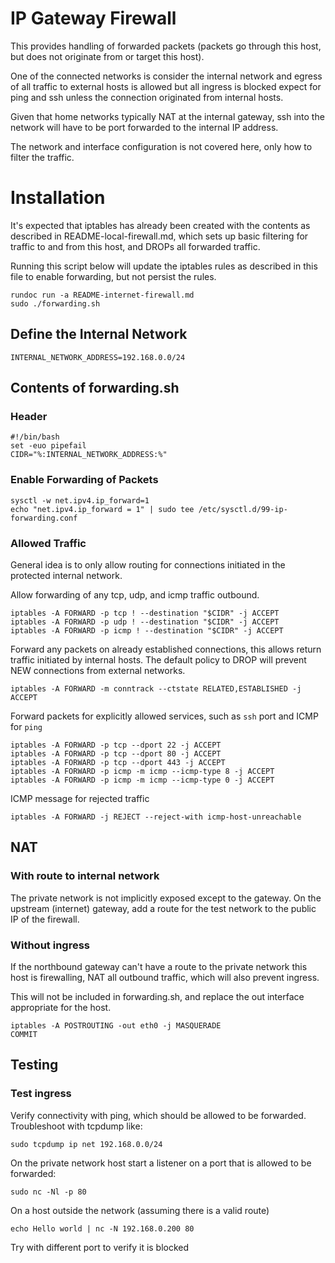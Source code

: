 # IP Gateway Firewall

This provides handling of forwarded packets (packets go through this host, but does not originate from or target this host).

One of the connected networks is consider the internal network and egress of all traffic to external hosts is allowed but all ingress is blocked expect for ping and ssh unless the connection originated from internal hosts.

Given that home networks typically NAT at the internal gateway, ssh into the network will have to be port forwarded to the internal IP address.

The network and interface configuration is not covered here, only how to filter the traffic.

# Installation

It's expected that iptables has already been created with the contents as described in README-local-firewall.md, which sets up basic filtering for traffic to and from this host, and DROPs all forwarded traffic.

Running this script below will update the iptables rules as described in this file to enable forwarding, but not persist the rules.

```
rundoc run -a README-internet-firewall.md
sudo ./forwarding.sh
```

## Define the Internal Network

```env
INTERNAL_NETWORK_ADDRESS=192.168.0.0/24
```

## Contents of forwarding.sh

### Header

```r-create-file:forwarding.sh:744
#!/bin/bash
set -euo pipefail
CIDR="%:INTERNAL_NETWORK_ADDRESS:%"
```

### Enable Forwarding of Packets
```append-file:forwarding.sh:744
sysctl -w net.ipv4.ip_forward=1
echo "net.ipv4.ip_forward = 1" | sudo tee /etc/sysctl.d/99-ip-forwarding.conf
```

### Allowed Traffic

General idea is to only allow routing for connections initiated in the protected internal network.

Allow forwarding of any tcp, udp, and icmp traffic outbound.  
```append-file:forwarding.sh:744
iptables -A FORWARD -p tcp ! --destination "$CIDR" -j ACCEPT
iptables -A FORWARD -p udp ! --destination "$CIDR" -j ACCEPT
iptables -A FORWARD -p icmp ! --destination "$CIDR" -j ACCEPT
```

Forward any packets on already established connections, this allows return traffic initiated by internal hosts.  The default policy to DROP will prevent NEW connections from external networks.
```append-file:forwarding.sh:744
iptables -A FORWARD -m conntrack --ctstate RELATED,ESTABLISHED -j ACCEPT
```

Forward packets for explicitly allowed services, such as `ssh` port and ICMP for `ping`
```append-file:forwarding.sh:744
iptables -A FORWARD -p tcp --dport 22 -j ACCEPT
iptables -A FORWARD -p tcp --dport 80 -j ACCEPT
iptables -A FORWARD -p tcp --dport 443 -j ACCEPT
iptables -A FORWARD -p icmp -m icmp --icmp-type 8 -j ACCEPT
iptables -A FORWARD -p icmp -m icmp --icmp-type 0 -j ACCEPT
```

ICMP message for rejected traffic
```append-file:forwarding.sh:744
iptables -A FORWARD -j REJECT --reject-with icmp-host-unreachable
```

## NAT

### With route to internal network

The private network is not implicitly exposed except to the gateway.
On the upstream (internet) gateway, add a route for the test network
to the public IP of the firewall.

### Without ingress

If the northbound gateway can't have a route to the private network this host is firewalling, NAT all outbound traffic, which will also prevent ingress.

This will not be included in forwarding.sh, and replace the out interface appropriate for the host.

```
iptables -A POSTROUTING -out eth0 -j MASQUERADE
COMMIT
```

## Testing

### Test ingress

Verify connectivity with ping, which should be allowed to be forwarded.  Troubleshoot with tcpdump like:

```
sudo tcpdump ip net 192.168.0.0/24
```

On the private network host start a listener on a port that is allowed to be forwarded:
```
sudo nc -Nl -p 80
```

On a host outside the network (assuming there is a valid route)
```
echo Hello world | nc -N 192.168.0.200 80
```

Try with different port to verify it is blocked
